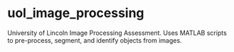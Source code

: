 # uol_image_processing
University of Lincoln Image Processing Assessment. Uses MATLAB scripts to pre-process, segment, and identify objects from images.

